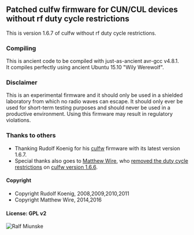 ## Patched culfw firmware for CUN/CUL devices<br>without rf duty cycle restrictions
This is version 1.6.7 of culfw without rf duty cycle restrictions.

### Compiling
This is ancient code to be compiled with just-as-ancient avr-gcc v4.8.1. <br>
It compiles perfectly using ancient Ubuntu 15.10 "Wily Werewolf".

### Disclaimer
This is an experimental firmware and it should only be used in a shielded laboratory from which no radio waves can escape. It should only ever be used for short-term testing purposes and should never be used in a productive environment. Using this firmware may result in regulatory violations.

### Thanks to others
- Thanking Rudolf Koenig for his [culfw](http://culfw.de/culfw.html) firmware with its latest version 1.6.7.
- Special thanks also goes to [Matthew Wire](https://www.mjwconsult.co.uk/en/), who [removed the duty cycle restrictions](https://blog.mjwconsult.co.uk/modifying-cul-firmware-to-increase-send-limit-for-eq3-max-heating-thermostats/) on [culfw version 1.6.6](https://github.com/mattwire/culfw).

#### Copyright
- Copyright Rudolf Koenig, 2008,2009,2010,2011
- Copyright Matthew Wire, 2014,2016

#### License: GPL v2

![Ralf Miunske](https://miunske.eu/github/?culfw_nocredits)
